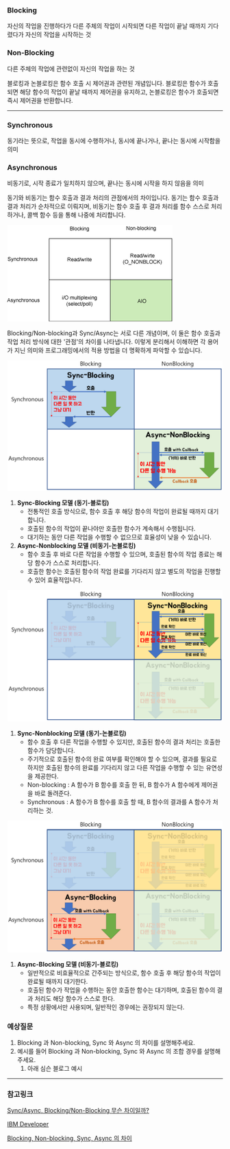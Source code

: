 ### Blocking

자신의 작업을 진행하다가 다른 주체의 작업이 시작되면 다른 작업이 끝날 때까지 기다렸다가 자신의 작업을 시작하는 것

### Non-Blocking

다른 주체의 작업에 관련없이 자신의 작업을 하는 것

블로킹과 논블로킹은 함수 호출 시 제어권과 관련된 개념입니다. 블로킹은 함수가 호출되면 해당 함수의 작업이 끝날 때까지 제어권을 유지하고, 논블로킹은 함수가 호출되면 즉시 제어권을 반환합니다.

---

### Synchronous

동기라는 뜻으로, 작업을 동시에 수행하거나, 동시에 끝나거나, 끝나는 동시에 시작함을 의미

### Asynchronous

비동기로, 시작 종료가 일치하지 않으며, 끝나는 동시에 시작을 하지 않음을 의미

동기와 비동기는 함수 호출과 결과 처리의 관점에서의 차이입니다. 동기는 함수 호출과 결과 처리가 순차적으로 이뤄지며, 비동기는 함수 호출 후 결과 처리를 함수 스스로 처리하거나, 콜백 함수 등을 통해 나중에 처리합니다.

![Untitled](./img/comb.png)

Blocking/Non-blocking과 Sync/Async는 서로 다른 개념이며, 이 둘은 함수 호출과 작업 처리 방식에 대한 '관점'의 차이를 나타냅니다. 이렇게 분리해서 이해하면 각 용어가 지닌 의미와 프로그래밍에서의 적용 방법을 더 명확하게 파악할 수 있습니다.

![Untitled](./img/both.png)

1. **Sync-Blocking 모델 (동기-블로킹)**
    - 전통적인 호출 방식으로, 함수 호출 후 해당 함수의 작업이 완료될 때까지 대기합니다.
    - 호출된 함수의 작업이 끝나야만 호출한 함수가 계속해서 수행됩니다.
    - 대기하는 동안 다른 작업을 수행할 수 없으므로 효율성이 낮을 수 있습니다.
2. **Async-Nonblocking 모델 (비동기-논블로킹)**
    - 함수 호출 후 바로 다른 작업을 수행할 수 있으며, 호출된 함수의 작업 종료는 해당 함수가 스스로 처리합니다.
    - 호출한 함수는 호출된 함수의 작업 완료를 기다리지 않고 별도의 작업을 진행할 수 있어 효율적입니다.

![Untitled](./img/Sync-Nonblocking.png)

1. **Sync-Nonblocking 모델 (동기-논블로킹)**
    - 함수 호출 후 다른 작업을 수행할 수 있지만, 호출된 함수의 결과 처리는 호출한 함수가 담당합니다.
    - 주기적으로 호출된 함수의 완료 여부를 확인해야 할 수 있으며, 결과를 필요로 하지만 호출된 함수의 완료를 기다리지 않고 다른 작업을 수행할 수 있는 유연성을 제공한다.
    - Non-blocking : A 함수가 B 함수를 호출 한 뒤, B 함수가 A 함수에게 제어권을 바로 돌려준다.
    - Synchronous : A 함수가 B 함수를 호출 할 때, B 함수의 결과를 A 함수가 처리하는 것.

![Untitled](./img/Async-Blocking.png)

1. **Async-Blocking 모델 (비동기-블로킹)**
    - 일반적으로 비효율적으로 간주되는 방식으로, 함수 호출 후 해당 함수의 작업이 완료될 때까지 대기한다.
    - 호출된 함수가 작업을 수행하는 동안 호출한 함수는 대기하며, 호출된 함수의 결과 처리도 해당 함수가 스스로 한다.
    - 특정 상황에서만 사용되며, 일반적인 경우에는 권장되지 않는다.

### 예상질문

1. Blocking 과 Non-blocking, Sync 와 Async 의 차이를 설명해주세요.
2. 예시를 들어 Blocking 과 Non-blocking, Sync 와 Async 의 조합 경우를 설명해주세요.
    1. 아래 심슨 블로그 예시

---

### 참고링크

[Sync/Async, Blocking/Non-Blocking 무슨 차이일까?](https://velog.io/@maketheworldwise/SyncAsync-BlockingNon-Blocking-무슨-차이일까)

[IBM Developer](https://developer.ibm.com/articles/l-async/)

[Blocking, Non-blocking, Sync, Async 의 차이](https://jh-7.tistory.com/25)